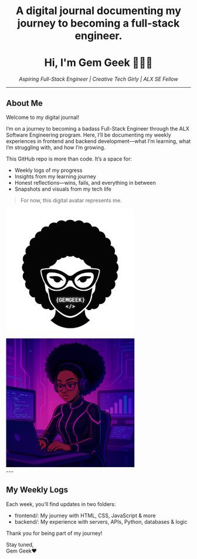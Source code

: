 <h1 align="center"> A digital journal documenting my journey to becoming a full-stack engineer. </h1>

<h1 align="center">Hi, I'm Gem Geek 💎👩‍💻</h1>

<p align="center">
  <em>Aspiring Full-Stack Engineer | Creative Tech Girly | ALX SE Fellow</em>
</p>

---

## About Me

Welcome to my digital journal!

I’m on a journey to becoming a badass Full-Stack Engineer through the ALX Software Engineering program. Here, I’ll be documenting my weekly experiences in frontend and backend development—what I’m learning, what I’m struggling with, and how I’m growing.

This GitHub repo is more than code. It’s a space for:
- Weekly logs of my progress
- Insights from my learning journey
- Honest reflections—wins, fails, and everything in between
- Snapshots and visuals from my tech life

> For now, this digital avatar represents me. 
> 
<div>
  <img src="https://github.com/gemgeek/gems-digital-journal/blob/main/assets/GEM%20GEEK's%20LOGO.jpg"alt="Gem Geek Logo" width="350" style="margin-right: 10cm;"/>
  <img src="https://github.com/gemgeek/gems-digital-journal/blob/main/assets/GEMs%20DIGITAL%20AVATAR%202.png" alt="Gem Geek Avatar" width="350"/>
</div> 
---

## My Weekly Logs
Each week, you’ll find updates in two folders:
- frontend/: My journey with HTML, CSS, JavaScript & more
- backend/: My experience with servers, APIs, Python, databases & logic

Thank you for being part of my journey!

Stay tuned,  
Gem Geek❤️
